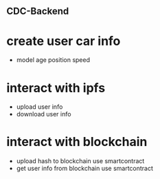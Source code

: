 ## CDC-Backend
# create user car info
* model age position speed
# interact with ipfs
* upload user info
* download user info
# interact with blockchain
* upload hash to blockchain use smartcontract
* get user info from blockchain use smartcontract

